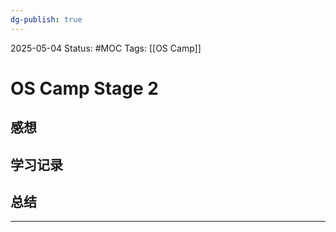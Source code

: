 ```yaml
---
dg-publish: true
---
```

2025-05-04
Status: #MOC
Tags: [[OS Camp]]

# OS Camp Stage 2

## 感想

## 学习记录

## 总结


___